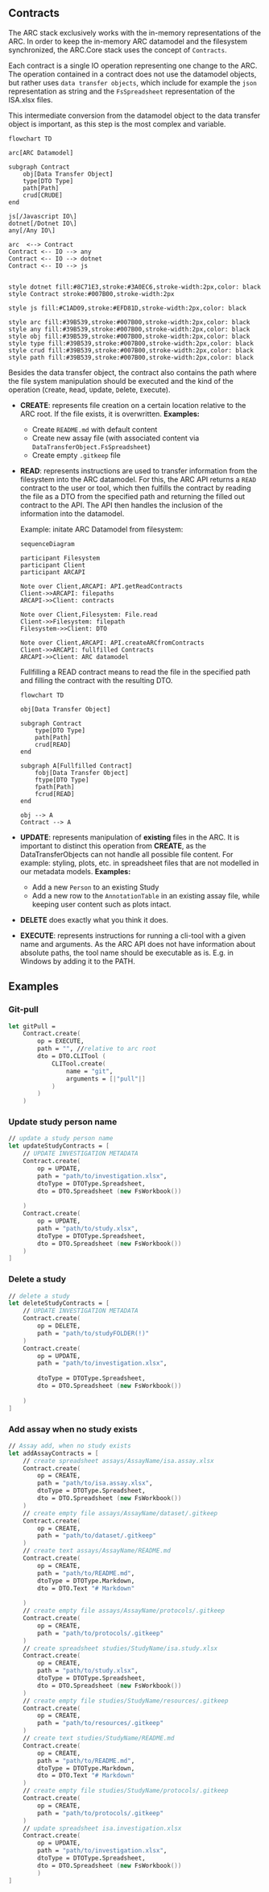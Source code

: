 ## Contracts

The ARC stack exclusively works with the in-memory representations of the ARC. 
In order to keep the in-memory ARC datamodel and the filesystem synchronized, the ARC.Core stack uses the concept of `Contracts`.

Each contract is a single IO operation representing one change to the ARC. 
The operation contained in a contract does not use the datamodel objects, but rather uses `data transfer objects`,  which include for example the `json` representation as string and the `FsSpreadsheet` representation of the ISA.xlsx files. 

This intermediate conversion from the datamodel object to the data transfer object is important, as this step is the most complex and variable.

```mermaid
flowchart TD

arc[ARC Datamodel]

subgraph Contract
    obj[Data Transfer Object]
    type[DTO Type]
    path[Path]
    crud[CRUDE]
end

js[/Javascript IO\]
dotnet[/Dotnet IO\]
any[/Any IO\]

arc  <--> Contract
Contract <-- IO --> any
Contract <-- IO --> dotnet
Contract <-- IO --> js


style dotnet fill:#8C71E3,stroke:#3A0EC6,stroke-width:2px,color: black
style Contract stroke:#007B00,stroke-width:2px

style js fill:#C1AD09,stroke:#EFD81D,stroke-width:2px,color: black

style arc fill:#39B539,stroke:#007B00,stroke-width:2px,color: black
style any fill:#39B539,stroke:#007B00,stroke-width:2px,color: black
style obj fill:#39B539,stroke:#007B00,stroke-width:2px,color: black
style type fill:#39B539,stroke:#007B00,stroke-width:2px,color: black
style crud fill:#39B539,stroke:#007B00,stroke-width:2px,color: black
style path fill:#39B539,stroke:#007B00,stroke-width:2px,color: black
```

Besides the data transfer object, the contract also contains the path where the file system manipulation should be executed and the kind of the operation (`C`reate, `R`ead, `U`pdate, `D`elete, `E`xecute).

- **CREATE**: represents file creation on a certain location relative to the ARC root. If the file exists, it is overwritten.
   **Examples:** 
    - Create `README.md` with default content
    - Create new assay file (with associated content via `DataTransferObject.FsSpreadsheet`)
    - Create empty `.gitkeep` file
  
- **READ**: represents instructions are used to transfer information from the filesystem into the ARC datamodel. For this, the ARC API returns a `READ` contract to the user or tool, which then fulfills the contract by reading the file as a DTO from the specified path and returning the filled out contract to the API. The API then handles the inclusion of the information into the datamodel. 


  Example: initate ARC Datamodel from filesystem:
  ```mermaid
  sequenceDiagram

  participant Filesystem
  participant Client
  participant ARCAPI
  
  Note over Client,ARCAPI: API.getReadContracts
  Client->>ARCAPI: filepaths
  ARCAPI->>Client: contracts
  
  Note over Client,Filesystem: File.read
  Client->>Filesystem: filepath
  Filesystem->>Client: DTO
  
  Note over Client,ARCAPI: API.createARCfromContracts
  Client->>ARCAPI: fullfilled Contracts
  ARCAPI->>Client: ARC datamodel
  ```
  
  Fullfilling a READ contract means to read the file in the specified path   and filling the contract with the resulting DTO.
  
  ```mermaid
  flowchart TD
  
  obj[Data Transfer Object]
  
  subgraph Contract
      type[DTO Type]
      path[Path]
      crud[READ]
  end
  
  subgraph A[Fullfilled Contract]
      fobj[Data Transfer Object]
      ftype[DTO Type]
      fpath[Path]
      fcrud[READ]
  end
  
  obj --> A
  Contract --> A
  ```

- **UPDATE**: represents manipulation of **existing** files in the ARC. It is important to distinct this operation from **CREATE**, as the DataTransferObjects can not handle all possible file content. 
For example: styling, plots, etc. in spreadsheet files that are not modelled in our metadata models.
    **Examples:**
    - Add a new `Person` to an existing Study
    - Add a new row to the `AnnotationTable` in an existing assay file, while keeping user content such as plots intact.
    
- **DELETE** does exactly what you think it does.
- **EXECUTE**: represents instructions for running a cli-tool with a given name and arguments. As the ARC API does not have information about absolute paths, the tool name should be executable as is. E.g. in Windows by adding it to the PATH.


## Examples


### Git-pull

```fsharp
let gitPull = 
    Contract.create(
        op = EXECUTE,
        path = "", //relative to arc root
        dto = DTO.CLITool (
            CLITool.create(
                name = "git",
                arguments = [|"pull"|]
            )
        )
    )
```


### Update study person name

```fsharp
// update a study person name
let updateStudyContracts = [
    // UPDATE INVESTIGATION METADATA
    Contract.create(
        op = UPDATE,
        path = "path/to/investigation.xlsx",          
        dtoType = DTOType.Spreadsheet,
        dto = DTO.Spreadsheet (new FsWorkbook())
            
    ) 
    Contract.create(
        op = UPDATE,
        path = "path/to/study.xlsx",
        dtoType = DTOType.Spreadsheet,
        dto = DTO.Spreadsheet (new FsWorkbook())         
    ) 
]
```


### Delete a study

```fsharp
// delete a study
let deleteStudyContracts = [
    // UPDATE INVESTIGATION METADATA
    Contract.create(
        op = DELETE,
        path = "path/to/studyFOLDER(!)"
    ) 
    Contract.create(
        op = UPDATE,
        path = "path/to/investigation.xlsx",
            
        dtoType = DTOType.Spreadsheet,
        dto = DTO.Spreadsheet (new FsWorkbook())
            
    )
]
```

### Add assay when no study exists

```fsharp
// Assay add, when no study exists
let addAssayContracts = [
    // create spreadsheet assays/AssayName/isa.assay.xlsx  
    Contract.create(
        op = CREATE,
        path = "path/to/isa.assay.xlsx",
        dtoType = DTOType.Spreadsheet,
        dto = DTO.Spreadsheet (new FsWorkbook())
    ) 
    // create empty file assays/AssayName/dataset/.gitkeep 
    Contract.create(
        op = CREATE,
        path = "path/to/dataset/.gitkeep"
    )        
    // create text assays/AssayName/README.md
    Contract.create(
        op = CREATE,
        path = "path/to/README.md",
        dtoType = DTOType.Markdown,
        dto = DTO.Text "# Markdown"
            
    )
    // create empty file assays/AssayName/protocols/.gitkeep
    Contract.create(
        op = CREATE,
        path = "path/to/protocols/.gitkeep"
    )
    // create spreadsheet studies/StudyName/isa.study.xlsx  
    Contract.create(
        op = CREATE,
        path = "path/to/study.xlsx",
        dtoType = DTOType.Spreadsheet,
        dto = DTO.Spreadsheet (new FsWorkbook())
    )
    // create empty file studies/StudyName/resources/.gitkeep 
    Contract.create(
        op = CREATE,
        path = "path/to/resources/.gitkeep"
    )        
    // create text studies/StudyName/README.md
    Contract.create(
        op = CREATE,
        path = "path/to/README.md",
        dtoType = DTOType.Markdown,
        dto = DTO.Text "# Markdown"
    )
    // create empty file studies/StudyName/protocols/.gitkeep
    Contract.create(
        op = CREATE,
        path = "path/to/protocols/.gitkeep"
    )
    // update spreadsheet isa.investigation.xlsx
    Contract.create(
        op = UPDATE,
        path = "path/to/investigation.xlsx",
        dtoType = DTOType.Spreadsheet,
        dto = DTO.Spreadsheet (new FsWorkbook())
        ) 
]
```